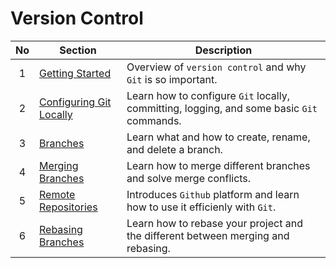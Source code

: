 # Version Control

| No  | Section                                                   | Description                                                                               |
| :-: | --------------------------------------------------------- | ----------------------------------------------------------------------------------------- |
|  1  | [Getting Started](./1-getting-started.md)                 | Overview of `version control` and why `Git` is so important.                              |
|  2  | [Configuring Git Locally](./2-configuring-git-locally.md) | Learn how to configure `Git` locally, committing, logging, and some basic `Git` commands. |
|  3  | [Branches](./3-branches.md)                               | Learn what and how to create, rename, and delete a branch.                                |
|  4  | [Merging Branches](./4-merging-branches.md)               | Learn how to merge different branches and solve merge conflicts.                          |
|  5  | [Remote Repositories](./5-remote-repositories.md)         | Introduces `Github` platform and learn how to use it efficienly with `Git`.               |
|  6  | [Rebasing Branches](./6-rebasing-branches.md)             | Learn how to rebase your project and the different between merging and rebasing.          |
